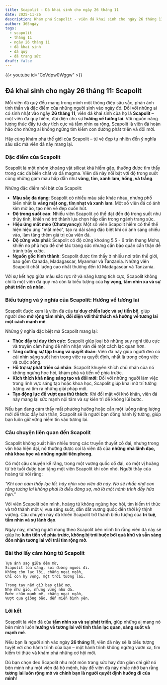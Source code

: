 ```yaml
---
title: Scapolit - Đá khai sinh cho ngày 26 tháng 11
date: 2025-11-26
description: Khám phá Scapolit - viên đá khai sinh cho ngày 26 tháng 11, biểu tượng của Hướng về tương lai. Cùng tìm hiểu ý nghĩa sâu sắc của viên đá độc đáo này.
author: 365ngày
tags:
  - scapolit
  - tháng 11
  - ngày 26 tháng 11
  - đá khai sinh
  - đá quý
  - đá trang sức
draft: false
---
```


{{< youtube id="CxVdpw0Wggw" >}}

## Đá khai sinh cho ngày 26 tháng 11: Scapolit

Mỗi viên đá quý đều mang trong mình một thông điệp sâu sắc, phản ánh tinh thần và đặc điểm của những người sinh vào ngày đó. Đối với những ai có sinh nhật vào ngày **26 tháng 11**, viên đá khai sinh của họ là **Scapolit** – một viên đá quý hiếm, đại diện cho sự **hướng về tương lai**. Với nguồn năng lượng thúc đẩy tư duy tích cực và tầm nhìn xa rộng, Scapolit là viên đá hoàn hảo cho những ai không ngừng tìm kiếm con đường phát triển và đổi mới.

Hãy cùng khám phá thế giới của Scapolit – từ vẻ đẹp tự nhiên đến ý nghĩa sâu sắc mà viên đá này mang lại.

### Đặc điểm của Scapolit

Scapolit là một nhóm khoáng vật silicat khá hiếm gặp, thường được tìm thấy trong các đá biến chất và đá magma. Viên đá này nổi bật với độ trong suốt cùng những gam màu hấp dẫn như **vàng, tím, xanh lam, hồng, và trắng**.

Những đặc điểm nổi bật của Scapolit:

- **Màu sắc đa dạng**: Scapolit có nhiều màu sắc khác nhau, nhưng phổ biến nhất là **vàng mật ong, tím nhạt và xanh lam**. Một số viên đá có ánh kim mờ ảo, tạo nên vẻ đẹp cuốn hút.
- **Độ trong suốt cao**: Nhiều viên Scapolit có thể đạt đến độ trong suốt như thủy tinh, khiến nó trở thành lựa chọn hấp dẫn trong ngành trang sức.
- **Hiệu ứng mắt mèo (Chatoyancy)**: Một số viên Scapolit hiếm có thể thể hiện hiệu ứng "mắt mèo", tạo ra dải sáng đặc biệt khi có ánh sáng chiếu vào, làm tăng thêm giá trị của viên đá.
- **Độ cứng vừa phải**: Scapolit có độ cứng khoảng 5.5 - 6 trên thang Mohs, khiến nó phù hợp để chế tác trang sức nhưng cần bảo quản cẩn thận để tránh trầy xước.
- **Nguồn gốc hình thành**: Scapolit được tìm thấy ở nhiều nơi trên thế giới, bao gồm Canada, Madagascar, Myanmar và Tanzania. Những viên Scapolit chất lượng cao nhất thường đến từ Madagascar và Tanzania.

Với sự kết hợp giữa màu sắc rực rỡ và năng lượng tích cực, Scapolit không chỉ là một viên đá quý mà còn là biểu tượng của **hy vọng, tầm nhìn xa và sự phát triển cá nhân**.

### Biểu tượng và ý nghĩa của Scapolit: Hướng về tương lai

Scapolit được xem là viên đá của **tư duy chiến lược và sự tiến bộ**, giúp người đeo **mở rộng tầm nhìn, đối diện với thử thách và hướng về tương lai một cách mạnh mẽ**.

Những ý nghĩa đặc biệt mà Scapolit mang lại:

- **Thúc đẩy tư duy tích cực**: Scapolit giúp loại bỏ những suy nghĩ tiêu cực và truyền cảm hứng để nhìn nhận vấn đề một cách lạc quan hơn.
- **Tăng cường sự tập trung và quyết đoán**: Viên đá này giúp người đeo có cái nhìn sáng suốt hơn trong việc ra quyết định, nhất là trong công việc và cuộc sống.
- **Hỗ trợ sự phát triển cá nhân**: Scapolit khuyến khích chủ nhân của nó không ngừng học hỏi, khám phá và tiến về phía trước.
- **Kích thích khả năng sáng tạo và đổi mới**: Đối với những người làm việc trong lĩnh vực sáng tạo hoặc khoa học, Scapolit giúp khai mở trí tưởng tượng và tìm ra những giải pháp mới.
- **Tạo động lực để vượt qua thử thách**: Khi đối mặt với khó khăn, viên đá này mang lại sức mạnh nội tâm và sự kiên trì để không lùi bước.

Nếu bạn đang cảm thấy mất phương hướng hoặc cần một luồng năng lượng mới để thúc đẩy bản thân, Scapolit sẽ là người bạn đồng hành lý tưởng, giúp bạn luôn giữ vững niềm tin vào tương lai.

### Câu chuyện liên quan đến Scapolit

Scapolit không xuất hiện nhiều trong các truyền thuyết cổ đại, nhưng trong văn hóa hiện đại, nó thường được coi là viên đá của **những nhà lãnh đạo, nhà khoa học và những người tiên phong**.

Có một câu chuyện kể rằng, trong một vương quốc cổ đại, có một vị hoàng tử trẻ tuổi được ban tặng một viên Scapolit khi còn nhỏ. Người thầy của hoàng tử nói rằng:

_"Khi con cảm thấy lạc lối, hãy nhìn vào viên đá này. Nó sẽ nhắc nhở con rằng tương lai không phải là điều đáng sợ, mà là một hành trình đầy hứa hẹn."_

Với viên Scapolit bên mình, hoàng tử không ngừng học hỏi, tìm kiếm tri thức và trở thành một vị vua sáng suốt, dẫn dắt vương quốc đến thời kỳ thịnh vượng. Câu chuyện này đã khiến Scapolit trở thành biểu tượng của **trí tuệ, tầm nhìn và sự lãnh đạo**.

Ngày nay, những người mang theo Scapolit bên mình tin rằng viên đá này sẽ giúp họ **luôn tiến về phía trước, không bị trói buộc bởi quá khứ và sẵn sàng đón nhận tương lai với trái tim rộng mở**.

### Bài thơ lấy cảm hứng từ Scapolit

	Tựa ánh sao giữa đêm mờ,  
	Scapolit tỏa sáng, soi đường người đi.  
	Không còn lạc lối, chẳng ngại ngần,  
	Chỉ còn hy vọng, một trời tương lai.
	
	Trong tay nắm giữ bao giấc mơ,  
	Nhẹ như gió, nhưng vững như đá.  
	Bước chân mạnh mẽ, chẳng ngại ngần,  
	Vượt qua giông bão, đến miền bình yên.

### Lời kết

Scapolit là viên đá của **tầm nhìn xa và sự phát triển**, giúp những ai mang nó bên mình luôn **hướng về tương lai với tinh thần lạc quan, sáng suốt và mạnh mẽ**.

Nếu bạn là người sinh vào ngày **26 tháng 11**, viên đá này sẽ là biểu tượng tuyệt vời cho hành trình của bạn – một hành trình không ngừng vươn xa, tìm kiếm tri thức và khám phá những cơ hội mới.

Dù bạn chọn đeo Scapolit như một món trang sức hay đơn giản chỉ giữ nó bên mình như một viên đá hộ mệnh, hãy để viên đá này nhắc nhở bạn rằng **tương lai luôn rộng mở và chính bạn là người quyết định hướng đi của mình**!